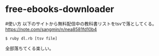 # free-ebooks-downloader


#使い方
以下のサイトから無料配信中の教科書リストをtsvで落としてくる。
https://note.com/sangmin/n/nea8581fd10b4

```
$ ruby dl.rb [tsv file]
```

全部落ちてくる楽しい。

